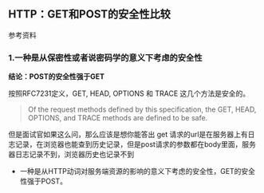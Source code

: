 ## HTTP：GET和POST的安全性比较

参考资料



### 1.一种是从保密性或者说密码学的意义下考虑的安全性

**结论：POST的安全性强于GET**

按照RFC7231定义，GET, HEAD, OPTIONS 和 TRACE 这几个方法是安全的。


> Of the request methods defined by this specification, the GET, HEAD, OPTIONS, and TRACE methods are defined to be safe.


但是面试官如果这么问，那么应该是想你能答出 get 请求的url是在服务器上有日志记录，在浏览器也能查到历史记录，但是post请求的参数都在body里面，服务器日志记录不到，浏览器历史也记录不到

* 一种是从HTTP动词对服务端资源的影响的意义下考虑的安全性，GET的安全性强于POST。